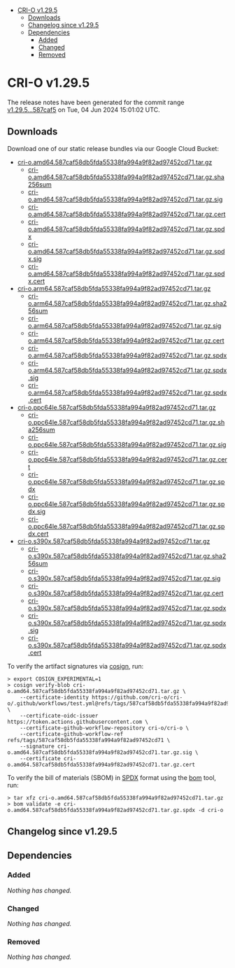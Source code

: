 - [CRI-O v1.29.5](#cri-o-v1295)
  - [Downloads](#downloads)
  - [Changelog since v1.29.5](#changelog-since-v1295)
  - [Dependencies](#dependencies)
    - [Added](#added)
    - [Changed](#changed)
    - [Removed](#removed)

# CRI-O v1.29.5

The release notes have been generated for the commit range
[v1.29.5...587caf5](https://github.com/cri-o/cri-o/compare/v1.29.5...v1.29.5) on Tue, 04 Jun 2024 15:01:02 UTC.

## Downloads

Download one of our static release bundles via our Google Cloud Bucket:

- [cri-o.amd64.587caf58db5fda55338fa994a9f82ad97452cd71.tar.gz](https://storage.googleapis.com/cri-o/artifacts/cri-o.amd64.587caf58db5fda55338fa994a9f82ad97452cd71.tar.gz)
  - [cri-o.amd64.587caf58db5fda55338fa994a9f82ad97452cd71.tar.gz.sha256sum](https://storage.googleapis.com/cri-o/artifacts/cri-o.amd64.587caf58db5fda55338fa994a9f82ad97452cd71.tar.gz.sha256sum)
  - [cri-o.amd64.587caf58db5fda55338fa994a9f82ad97452cd71.tar.gz.sig](https://storage.googleapis.com/cri-o/artifacts/cri-o.amd64.587caf58db5fda55338fa994a9f82ad97452cd71.tar.gz.sig)
  - [cri-o.amd64.587caf58db5fda55338fa994a9f82ad97452cd71.tar.gz.cert](https://storage.googleapis.com/cri-o/artifacts/cri-o.amd64.587caf58db5fda55338fa994a9f82ad97452cd71.tar.gz.cert)
  - [cri-o.amd64.587caf58db5fda55338fa994a9f82ad97452cd71.tar.gz.spdx](https://storage.googleapis.com/cri-o/artifacts/cri-o.amd64.587caf58db5fda55338fa994a9f82ad97452cd71.tar.gz.spdx)
  - [cri-o.amd64.587caf58db5fda55338fa994a9f82ad97452cd71.tar.gz.spdx.sig](https://storage.googleapis.com/cri-o/artifacts/cri-o.amd64.587caf58db5fda55338fa994a9f82ad97452cd71.tar.gz.spdx.sig)
  - [cri-o.amd64.587caf58db5fda55338fa994a9f82ad97452cd71.tar.gz.spdx.cert](https://storage.googleapis.com/cri-o/artifacts/cri-o.amd64.587caf58db5fda55338fa994a9f82ad97452cd71.tar.gz.spdx.cert)
- [cri-o.arm64.587caf58db5fda55338fa994a9f82ad97452cd71.tar.gz](https://storage.googleapis.com/cri-o/artifacts/cri-o.arm64.587caf58db5fda55338fa994a9f82ad97452cd71.tar.gz)
  - [cri-o.arm64.587caf58db5fda55338fa994a9f82ad97452cd71.tar.gz.sha256sum](https://storage.googleapis.com/cri-o/artifacts/cri-o.arm64.587caf58db5fda55338fa994a9f82ad97452cd71.tar.gz.sha256sum)
  - [cri-o.arm64.587caf58db5fda55338fa994a9f82ad97452cd71.tar.gz.sig](https://storage.googleapis.com/cri-o/artifacts/cri-o.arm64.587caf58db5fda55338fa994a9f82ad97452cd71.tar.gz.sig)
  - [cri-o.arm64.587caf58db5fda55338fa994a9f82ad97452cd71.tar.gz.cert](https://storage.googleapis.com/cri-o/artifacts/cri-o.arm64.587caf58db5fda55338fa994a9f82ad97452cd71.tar.gz.cert)
  - [cri-o.arm64.587caf58db5fda55338fa994a9f82ad97452cd71.tar.gz.spdx](https://storage.googleapis.com/cri-o/artifacts/cri-o.arm64.587caf58db5fda55338fa994a9f82ad97452cd71.tar.gz.spdx)
  - [cri-o.arm64.587caf58db5fda55338fa994a9f82ad97452cd71.tar.gz.spdx.sig](https://storage.googleapis.com/cri-o/artifacts/cri-o.arm64.587caf58db5fda55338fa994a9f82ad97452cd71.tar.gz.spdx.sig)
  - [cri-o.arm64.587caf58db5fda55338fa994a9f82ad97452cd71.tar.gz.spdx.cert](https://storage.googleapis.com/cri-o/artifacts/cri-o.arm64.587caf58db5fda55338fa994a9f82ad97452cd71.tar.gz.spdx.cert)
- [cri-o.ppc64le.587caf58db5fda55338fa994a9f82ad97452cd71.tar.gz](https://storage.googleapis.com/cri-o/artifacts/cri-o.ppc64le.587caf58db5fda55338fa994a9f82ad97452cd71.tar.gz)
  - [cri-o.ppc64le.587caf58db5fda55338fa994a9f82ad97452cd71.tar.gz.sha256sum](https://storage.googleapis.com/cri-o/artifacts/cri-o.ppc64le.587caf58db5fda55338fa994a9f82ad97452cd71.tar.gz.sha256sum)
  - [cri-o.ppc64le.587caf58db5fda55338fa994a9f82ad97452cd71.tar.gz.sig](https://storage.googleapis.com/cri-o/artifacts/cri-o.ppc64le.587caf58db5fda55338fa994a9f82ad97452cd71.tar.gz.sig)
  - [cri-o.ppc64le.587caf58db5fda55338fa994a9f82ad97452cd71.tar.gz.cert](https://storage.googleapis.com/cri-o/artifacts/cri-o.ppc64le.587caf58db5fda55338fa994a9f82ad97452cd71.tar.gz.cert)
  - [cri-o.ppc64le.587caf58db5fda55338fa994a9f82ad97452cd71.tar.gz.spdx](https://storage.googleapis.com/cri-o/artifacts/cri-o.ppc64le.587caf58db5fda55338fa994a9f82ad97452cd71.tar.gz.spdx)
  - [cri-o.ppc64le.587caf58db5fda55338fa994a9f82ad97452cd71.tar.gz.spdx.sig](https://storage.googleapis.com/cri-o/artifacts/cri-o.ppc64le.587caf58db5fda55338fa994a9f82ad97452cd71.tar.gz.spdx.sig)
  - [cri-o.ppc64le.587caf58db5fda55338fa994a9f82ad97452cd71.tar.gz.spdx.cert](https://storage.googleapis.com/cri-o/artifacts/cri-o.ppc64le.587caf58db5fda55338fa994a9f82ad97452cd71.tar.gz.spdx.cert)
- [cri-o.s390x.587caf58db5fda55338fa994a9f82ad97452cd71.tar.gz](https://storage.googleapis.com/cri-o/artifacts/cri-o.s390x.587caf58db5fda55338fa994a9f82ad97452cd71.tar.gz)
  - [cri-o.s390x.587caf58db5fda55338fa994a9f82ad97452cd71.tar.gz.sha256sum](https://storage.googleapis.com/cri-o/artifacts/cri-o.s390x.587caf58db5fda55338fa994a9f82ad97452cd71.tar.gz.sha256sum)
  - [cri-o.s390x.587caf58db5fda55338fa994a9f82ad97452cd71.tar.gz.sig](https://storage.googleapis.com/cri-o/artifacts/cri-o.s390x.587caf58db5fda55338fa994a9f82ad97452cd71.tar.gz.sig)
  - [cri-o.s390x.587caf58db5fda55338fa994a9f82ad97452cd71.tar.gz.cert](https://storage.googleapis.com/cri-o/artifacts/cri-o.s390x.587caf58db5fda55338fa994a9f82ad97452cd71.tar.gz.cert)
  - [cri-o.s390x.587caf58db5fda55338fa994a9f82ad97452cd71.tar.gz.spdx](https://storage.googleapis.com/cri-o/artifacts/cri-o.s390x.587caf58db5fda55338fa994a9f82ad97452cd71.tar.gz.spdx)
  - [cri-o.s390x.587caf58db5fda55338fa994a9f82ad97452cd71.tar.gz.spdx.sig](https://storage.googleapis.com/cri-o/artifacts/cri-o.s390x.587caf58db5fda55338fa994a9f82ad97452cd71.tar.gz.spdx.sig)
  - [cri-o.s390x.587caf58db5fda55338fa994a9f82ad97452cd71.tar.gz.spdx.cert](https://storage.googleapis.com/cri-o/artifacts/cri-o.s390x.587caf58db5fda55338fa994a9f82ad97452cd71.tar.gz.spdx.cert)

To verify the artifact signatures via [cosign](https://github.com/sigstore/cosign), run:

```console
> export COSIGN_EXPERIMENTAL=1
> cosign verify-blob cri-o.amd64.587caf58db5fda55338fa994a9f82ad97452cd71.tar.gz \
    --certificate-identity https://github.com/cri-o/cri-o/.github/workflows/test.yml@refs/tags/587caf58db5fda55338fa994a9f82ad97452cd71 \
    --certificate-oidc-issuer https://token.actions.githubusercontent.com \
    --certificate-github-workflow-repository cri-o/cri-o \
    --certificate-github-workflow-ref refs/tags/587caf58db5fda55338fa994a9f82ad97452cd71 \
    --signature cri-o.amd64.587caf58db5fda55338fa994a9f82ad97452cd71.tar.gz.sig \
    --certificate cri-o.amd64.587caf58db5fda55338fa994a9f82ad97452cd71.tar.gz.cert
```

To verify the bill of materials (SBOM) in [SPDX](https://spdx.org) format using the [bom](https://sigs.k8s.io/bom) tool, run:

```console
> tar xfz cri-o.amd64.587caf58db5fda55338fa994a9f82ad97452cd71.tar.gz
> bom validate -e cri-o.amd64.587caf58db5fda55338fa994a9f82ad97452cd71.tar.gz.spdx -d cri-o
```

## Changelog since v1.29.5

## Dependencies

### Added
_Nothing has changed._

### Changed
_Nothing has changed._

### Removed
_Nothing has changed._
